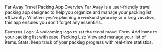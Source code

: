 Far Away Travel Packing App
Overview
Far Away is a user-friendly travel packing app designed to help you organize and manage your packing list efficiently. Whether you’re planning a weekend getaway or a long vacation, this app ensures you don’t forget any essentials.

Features
Logo: A welcoming logo to set the travel mood.
Form: Add items to your packing list with ease.
Packing List: View and manage your list of items.
Stats: Keep track of your packing progress with real-time statistics.
